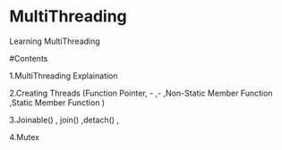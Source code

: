 # MultiThreading

Learning MultiThreading 

#Contents 

1.MultiThreading Explaination 

2.Creating Threads (Function Pointer, - ,- ,Non-Static Member Function ,Static Member Function )

3.Joinable() , join() ,detach() ,

4.Mutex

